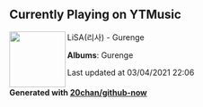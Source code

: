 ## Currently Playing on YTMusic

[<img align="left" width="100" src="https://lh3.googleusercontent.com/zO5mlcFY3HnQwPNGFxGseTJF_trVLbr4dX-YBkUaeRAUnl23j7ujbnYifQhZtwFf34bOJWKO9w_bMATj">](https://music.youtube.com/watch?v=_IkopJwRDKU)

LiSA(리사) - Gurenge

**Albums**: Gurenge

Last updated at 03/04/2021 22:06

#### Generated with [20chan/github-now](https://github.com/20chan/github-now)


<!--
**20chan/20chan** is a ✨ _special_ ✨ repository because its `README.md` (this file) appears on your GitHub profile.

Here are some ideas to get you started:

- 🔭 I’m currently working on ...
- 🌱 I’m currently learning ...
- 👯 I’m looking to collaborate on ...
- 🤔 I’m looking for help with ...
- 💬 Ask me about ...
- 📫 How to reach me: ...
- 😄 Pronouns: ...
- ⚡ Fun fact: ...
-->
